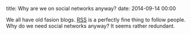 title: Why are we on social networks anyway?
date: 2014-09-14 00:00

We all have old fasion blogs. [RSS](https://shuhaowu.com/blog/rss.xml) is a
perfectly fine thing to follow people. Why do we need social networks anyway? 
It seems rather redundant.
